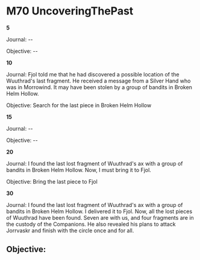 # M70 UncoveringThePast

**5**

Journal: --

Objective: --

**10**

Journal:
Fjol told me that he had discovered a possible location of the Wuuthrad's last fragment. He received a message from a Silver Hand who was in Morrowind. It may have been stolen by a group of bandits in Broken Helm Hollow.

Objective:
Search for the last piece in Broken Helm Hollow

**15**

Journal: --

Objective: --

**20**

Journal:
I found the last lost fragment of Wuuthrad's ax with a group of bandits in Broken Helm Hollow. Now, I must bring it to Fjol.

Objective:
Bring the last piece to Fjol

**30**

Journal:
I found the last lost fragment of Wuuthrad's ax with a group of bandits in Broken Helm Hollow. I delivered it to Fjol. Now, all the lost pieces of Wuuthrad have been found. Seven are with us, and four fragments are in the custody of the Companions. He also revealed his plans to attack Jorrvaskr and finish with the circle once and for all. 

Objective:
-- 



